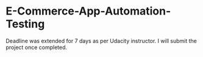 # E-Commerce-App-Automation-Testing

Deadline was extended for 7 days as per Udacity instructor. I will submit the project once completed.
